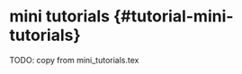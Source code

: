 mini tutorials {#tutorial-mini-tutorials}
========================

TODO: copy from mini_tutorials.tex